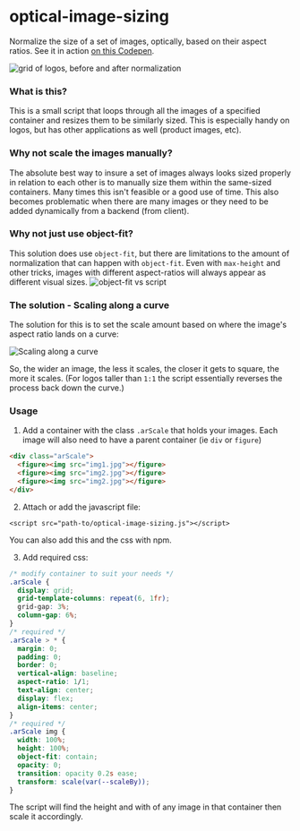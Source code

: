 # optical-image-sizing
Normalize the size of a set of images, optically, based on their aspect ratios. See it in action [on this Codepen](https://codepen.io/dbox/pen/oNPBozZ).

![grid of logos, before and after normalization](https://github.com/kni-labs/optical-image-sizing/blob/38bbe018d5e8e5ec3193d8b917aa909048955f96/test/preview.gif?raw=true) 

### What is this?
This is a small script that loops through all the images of a specified container and resizes them to be similarly sized. This is especially handy on logos, but has other applications as well (product images, etc).

### Why not scale the images manually?
The absolute best way to insure a set of images always looks sized properly in relation to each other is to manually size them within the same-sized containers. Many times this isn't feasible or a good use of time. This also becomes problematic when there are many images or they need to be added dynamically from a backend (from client).


### Why not just use object-fit?
This solution does use `object-fit`, but there are limitations to the amount of normalization that can happen with `object-fit`. Even with `max-height` and other tricks, images with different aspect-ratios will always appear as different visual sizes.
![object-fit vs script](https://github.com/kni-labs/optical-image-sizing/blob/be9ba77c90c1939517292d7d1ce389e5c060d038/test/object-fit.jpg?raw=true) 


### The solution - Scaling along a curve
The solution for this is to set the scale amount based on where the image's aspect ratio lands on a curve:

![Scaling along a curve](https://github.com/kni-labs/optical-image-sizing/blob/2a3ee98809fc2315dfc14538e5c429d48e963ae7/test/curve.jpg?raw=true) 

So, the wider an image, the less it scales, the closer it gets to square, the more it scales. (For logos taller than `1:1` the script essentially reverses the process back down the curve.)

### Usage

1. Add a container with the class `.arScale` that holds your images. Each image will also need to have a parent container (ie `div` or `figure`)

```html
<div class="arScale">
  <figure><img src="img1.jpg"></figure>
  <figure><img src="img2.jpg"></figure>
  <figure><img src="img2.jpg"></figure>
</div>
```
2. Attach or add the javascript file:
```
<script src="path-to/optical-image-sizing.js"></script>
```
You can also add this and the css with npm.

3. Add required css:
```css
/* modify container to suit your needs */
.arScale {
  display: grid;
  grid-template-columns: repeat(6, 1fr);
  grid-gap: 3%;
  column-gap: 6%;
}
/* required */
.arScale > * {
  margin: 0;
  padding: 0;
  border: 0;
  vertical-align: baseline;
  aspect-ratio: 1/1;
  text-align: center;
  display: flex;
  align-items: center;
}
/* required */
.arScale img {
  width: 100%;
  height: 100%;
  object-fit: contain;
  opacity: 0;
  transition: opacity 0.2s ease;
  transform: scale(var(--scaleBy));
}
```
The script will find the height and with of any image in that container then scale it accordingly.
